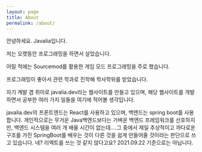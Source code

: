 ```yaml
---
layout: page
title: About
permalink: /about/
---
```


안녕하세요. Javalia입니다.

저는 오랫동안 프로그래밍을 하면서 살았습니다.

어릴 적에는 Sourcemod를 활용한 게임 모드 프로그래밍을 주로 했습니다.

프로그래밍이 좋아서 관련 학과로 진학해 학사학위를 받았습니다.

자기 계발 겸 취미로 javalia.dev라는 웹사이트를 만들고 있으며, 해당 웹사이트를 개발하면서 공부한 여러 가지 일들을 여기에 적어볼 생각입니다.

javalia.dev의 프론트엔드는 React를 사용하고 있으며, 백엔드는 spring boot를 사용합니다. 개인적으로는 무거운 Java백엔드보다는 가벼운 백엔드 프레임워크를 선호하지만, 백엔드 시스템을 여러 개 배울 시간이 없는데....그 중에서 제일 추상적이고 까다로운 구조를 가진 SpringBoot를 배우는 것이 다른 것을 쉽게 만들어줄 것이라는 판단으로 쓰고 있습니다. 네? 리엑트를 쓰는 것 같지 않다고요? 2021.09.22 기준으로는 아닙니다.